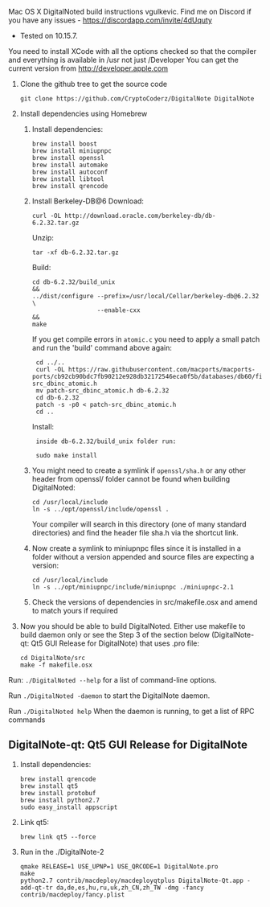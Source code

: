 Mac OS X DigitalNoted build instructions vgulkevic. Find me on Discord if you have any issues - https://discordapp.com/invite/4dUquty

- Tested on 10.15.7.  

You need to install XCode with all the options checked so that the compiler and
everything is available in /usr not just /Developer 
You can get the current version from http://developer.apple.com

1. Clone the github tree to get the source code

    ```git clone https://github.com/CryptoCoderz/DigitalNote DigitalNote``` 

2. Install dependencies using Homebrew
   1. Install dependencies:
       ```
       brew install boost
       brew install miniupnpc
       brew install openssl
       brew install automake
       brew install autoconf
       brew install libtool
       brew install qrencode
       ```
   2. Install Berkeley-DB@6
       Download:
       
       ```
       curl -OL http://download.oracle.com/berkeley-db/db-6.2.32.tar.gz
       ```
       
       Unzip:
       ```
       tar -xf db-6.2.32.tar.gz
       ```
       Build:
       ```
       cd db-6.2.32/build_unix                                              &&
       ../dist/configure --prefix=/usr/local/Cellar/berkeley-db@6.2.32      \
                         --enable-cxx                                       &&
       make
       ```
      
       If you get compile errors in `atomic.c` you need to apply a small patch and run the 'build' command above again: 
       ```
        cd ../..
        curl -OL https://raw.githubusercontent.com/macports/macports-ports/cb92cb90bdc7fb90212e928db32172546eca0f5b/databases/db60/files/patch-src_dbinc_atomic.h
        mv patch-src_dbinc_atomic.h db-6.2.32
        cd db-6.2.32
        patch -s -p0 < patch-src_dbinc_atomic.h
        cd ..
       ```
      
       Install:
       ```
        inside db-6.2.32/build_unix folder run:
      
        sudo make install
       ```
   3. You might need to create a symlink if `openssl/sha.h` or any other header from openssl/ folder cannot be found when building DigitalNoted:
       ```
       cd /usr/local/include
       ln -s ../opt/openssl/include/openssl .
       ```
      Your compiler will search in this directory (one of many standard directories) and find the header file sha.h via the shortcut link.
   4. Now create a symlink to miniupnpc files since it is installed in a folder without a version appended and source files are expecting a version:
       ```
       cd /usr/local/include
       ln -s ../opt/miniupnpc/include/miniupnpc ./miniupnpc-2.1
       ``` 
   5. Check the versions of dependencies in src/makefile.osx and amend to match yours if required 
        
3.  Now you should be able to build DigitalNoted. Either use makefile to build daemon only or see the Step 3 of the section below (DigitalNote-qt: Qt5 GUI Release for DigitalNote) that uses .pro file:

    ```
    cd DigitalNote/src
    make -f makefile.osx
    ```

Run:
  `./DigitalNoted --help` 
for a list of command-line options.
  
Run
  `./DigitalNoted -daemon`
to start the DigitalNote daemon.
  
Run
  `./DigitalNoted help`
When the daemon is running, to get a list of RPC commands


DigitalNote-qt: Qt5 GUI Release for DigitalNote
-----------------------------------------

1. Install dependencies:
   ```
   brew install qrencode
   brew install qt5
   brew install protobuf
   brew install python2.7
   sudo easy_install appscript
   ```
2. Link qt5:
   ```
   brew link qt5 --force
   ```
3. Run in the ./DigitalNote-2
   ```
   qmake RELEASE=1 USE_UPNP=1 USE_QRCODE=1 DigitalNote.pro
   make
   python2.7 contrib/macdeploy/macdeployqtplus DigitalNote-Qt.app -add-qt-tr da,de,es,hu,ru,uk,zh_CN,zh_TW -dmg -fancy contrib/macdeploy/fancy.plist
   ```
 